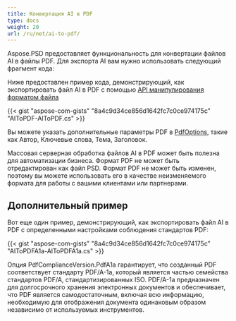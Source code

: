 ```yaml
---
title: Конвертация AI в PDF
type: docs
weight: 20
url: /ru/net/ai-to-pdf/
---
```


Aspose.PSD предоставляет функциональность для конвертации файлов AI в файлы PDF. Для экспорта AI вам нужно использовать следующий фрагмент кода: 

Ниже предоставлен пример кода, демонстрирующий, как экспортировать файл AI в PDF с помощью [API манипулирования форматом файла](/ru/psd/net/manipulate-different-image-file-formats/)

{{< gist "aspose-com-gists" "8a4c9d34ce856d1642fc7c0ce974175c" "AIToPDF-AIToPDF.cs" >}}

Вы можете указать дополнительные параметры PDF в [PdfOptions](https://reference.aspose.com/psd/net/aspose.psd.imageoptions/pdfoptions), такие как Автор, Ключевые слова, Тема, Заголовок.

Массовая серверная обработка файлов AI в PDF может быть полезна для автоматизации бизнеса. Формат PDF не может быть отредактирован как файл PSD. Формат PDF не может быть изменен, поэтому вы можете использовать его в качестве неизменяемого формата для работы с вашими клиентами или партнерами.

## Дополнительный пример

Вот еще один пример, демонстрирующий, как экспортировать файл AI в PDF с определенными настройками соблюдения стандартов PDF:

{{< gist "aspose-com-gists" "8a4c9d34ce856d1642fc7c0ce974175c" "AIToPDFA1a-AIToPDFA1a.cs" >}}

Опция PdfComplianceVersion.PdfA1a гарантирует, что созданный PDF соответствует стандарту PDF/A-1a, который является частью семейства стандартов PDF/A, стандартизированных ISO. PDF/A-1a предназначен для долгосрочного хранения электронных документов и обеспечивает, что PDF является самодостаточным, включая всю информацию, необходимую для отображения документа одинаковым образом независимо от используемых инструментов.
